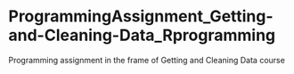 ProgrammingAssignment_Getting-and-Cleaning-Data_Rprogramming
============================================================

Programming assignment in the frame of Getting and Cleaning Data course
